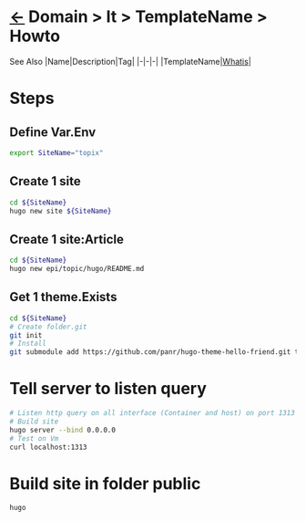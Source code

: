 # [&larr;][Back_Readme] Domain > It > TemplateName > Howto

See Also
|Name|Description|Tag|
|-|-|-|
|TemplateName|[Whatis][TemplateName_Whatis]|
<br>

# Steps

## Define Var.Env
```bash
export SiteName="topix"
```
## Create 1 site
```bash
cd ${SiteName}
hugo new site ${SiteName}
```
## Create 1 site:Article
```bash
cd ${SiteName}
hugo new epi/topic/hugo/README.md
```

## Get 1 theme.Exists
```bash
cd ${SiteName}
# Create folder.git
git init
# Install 
git submodule add https://github.com/panr/hugo-theme-hello-friend.git themes/hugo-theme-hello-friend
```

# Tell server to listen query
```bash
# Listen http query on all interface (Container and host) on port 1313
# Build site
hugo server --bind 0.0.0.0
# Test on Vm
curl localhost:1313
```


# Build site in folder public
```bash
hugo
```

[//]: #(Reference.Std)
[Back_Readme]:     ./readme.md         "Home"

[//]: #(Reference.Std)

[TemplateName_Whatis]:         ../whatis/TemplateName_whatis
